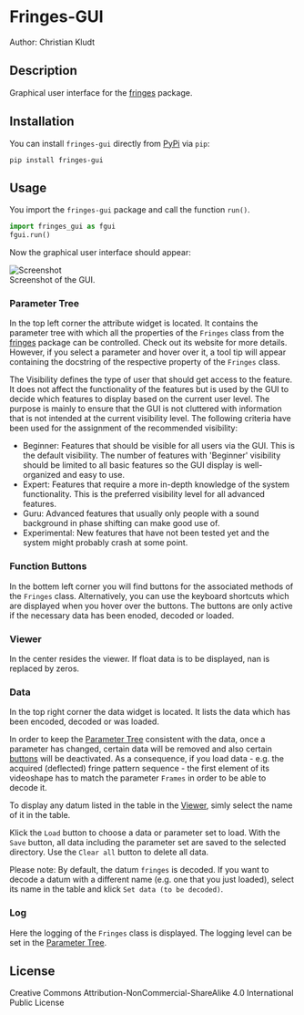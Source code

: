 # Fringes-GUI
Author: Christian Kludt

## Description
Graphical user interface for the [fringes](https://pypi.org/project/fringes/) package.

## Installation
You can install `fringes-gui` directly from [PyPi](https://pypi.org/project/fringes-gui) via `pip`:

```
pip install fringes-gui
```

## Usage
You import the `fringes-gui` package and call the function `run()`.

```python
import fringes_gui as fgui
fgui.run()
```

Now the graphical user interface should appear:

![Screenshot](docs/GUI.png)\
Screenshot of the GUI.

### Parameter Tree
In the top left corner the attribute widget is located.
It contains the parameter tree with which all the properties of the `Fringes` class
from the [fringes](https://pypi.org/project/fringes/) package can be controlled.
Check out its website for more details.
However, if you select a parameter and hover over it, a tool tip will appear
containing the docstring of the respective property of the `Fringes` class.

The Visibility defines the type of user that should get access to the feature.
It does not affect the functionality of the features but is used by the GUI to
decide which features to display based on the current user level. The purpose
is mainly to ensure that the GUI is not cluttered with information that is not
intended at the current visibility level. The following criteria have been used
for the assignment of the recommended visibility:
- Beginner: Features that should be visible for all users via the GUI. This
is the default visibility. The number of features with 'Beginner' visibility
should be limited to all basic features so the GUI display is well-organized
and easy to use.
- Expert: Features that require a more in-depth knowledge of the system
functionality. This is the preferred visibility level for all advanced features.
- Guru: Advanced features that usually only people with a sound background in phase shifting can make good use of.
- Experimental: New features that have not been tested yet
and the system might probably crash at some point.

### Function Buttons
In the bottem left corner you will find buttons for the associated methods of the `Fringes` class.
Alternatively, you can use the keyboard shortcuts which are displayed when you hover over the buttons.
The buttons are only active if the necessary data has been enoded, decoded or loaded.

### Viewer
In the center resides the viewer.
If float data is to be displayed, nan is replaced by zeros.

### Data
In the top right corner the data widget is located.
It lists the data which has been encoded, decoded or was loaded.

In order to keep the [Parameter Tree](#parameter-tree) consistent with the data,
once a parameter has changed, certain data will be removed
and also certain [buttons](#function-buttons) will be deactivated.
As a consequence, if you load data - e.g. the acquired (deflected) fringe pattern sequence - 
the first element of its videoshape has to match the parameter `Frames` in order to be able to decode it.

To display any datum listed in the table in the [Viewer](#viewer), simly select the name of it in the table.

Klick the `Load` button to choose a data or parameter set to load.
With the `Save` button, all data including the parameter set are saved to the selected directory.
Use the `Clear all` button to delete all data.

Please note: By default, the datum `fringes` is decoded.
If you want to decode a datum with a different name (e.g. one that you just loaded),
select its name in the table and klick `Set data (to be decoded)`.

### Log
Here the logging of the `Fringes` class is displayed.
The logging level can be set in the [Parameter Tree](#parameter-tree).

## License
Creative Commons Attribution-NonCommercial-ShareAlike 4.0 International Public License
